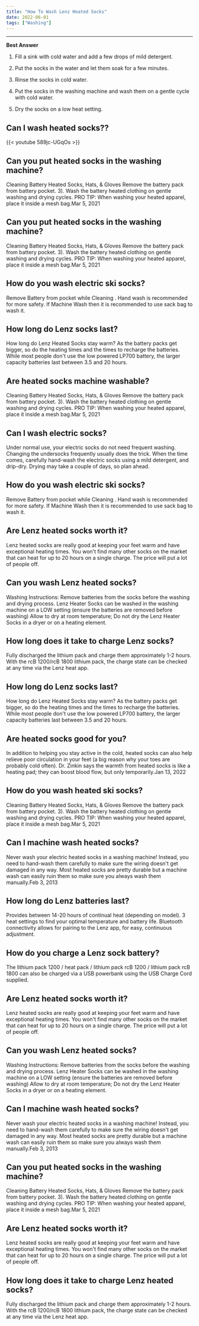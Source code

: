 ```yaml
---
title: "How To Wash Lenz Heated Socks"
date: 2022-06-01
tags: ["Washing"]
---
```


---
**Best Answer**


1. Fill a sink with cold water and add a few drops of mild detergent.

2. Put the socks in the water and let them soak for a few minutes.

3. Rinse the socks in cold water.

4. Put the socks in the washing machine and wash them on a gentle cycle with cold water.

5. Dry the socks on a low heat setting.

## Can I wash heated socks??

{{< youtube 589jc-UGqOs >}}

## Can you put heated socks in the washing machine?
Cleaning Battery Heated Socks, Hats, & Gloves Remove the battery pack from battery pocket. 3). Wash the battery heated clothing on gentle washing and drying cycles. PRO TIP: When washing your heated apparel, place it inside a mesh bag.Mar 5, 2021

## Can you put heated socks in the washing machine?
Cleaning Battery Heated Socks, Hats, & Gloves Remove the battery pack from battery pocket. 3). Wash the battery heated clothing on gentle washing and drying cycles. PRO TIP: When washing your heated apparel, place it inside a mesh bag.Mar 5, 2021

## How do you wash electric ski socks?
Remove Battery from pocket while Cleaning . Hand wash is recommended for more safety. If Machine Wash then it is recommended to use sack bag to wash it.

## How long do Lenz socks last?
How long do Lenz Heated Socks stay warm? As the battery packs get bigger, so do the heating times and the times to recharge the batteries. While most people don't use the low powered LP700 battery, the larger capacity batteries last between 3.5 and 20 hours.

## Are heated socks machine washable?
Cleaning Battery Heated Socks, Hats, & Gloves Remove the battery pack from battery pocket. 3). Wash the battery heated clothing on gentle washing and drying cycles. PRO TIP: When washing your heated apparel, place it inside a mesh bag.Mar 5, 2021

## Can I wash electric socks?
Under normal use, your electric socks do not need frequent washing. Changing the undersocks frequently usually does the trick. When the time comes, carefully hand-wash the electric socks using a mild detergent, and drip-dry. Drying may take a couple of days, so plan ahead.

## How do you wash electric ski socks?
Remove Battery from pocket while Cleaning . Hand wash is recommended for more safety. If Machine Wash then it is recommended to use sack bag to wash it.

## Are Lenz heated socks worth it?
Lenz heated socks are really good at keeping your feet warm and have exceptional heating times. You won't find many other socks on the market that can heat for up to 20 hours on a single charge. The price will put a lot of people off.

## Can you wash Lenz heated socks?
Washing Instructions: Remove batteries from the socks before the washing and drying process. Lenz Heater Socks can be washed in the washing machine on a LOW setting (ensure the batteries are removed before washing) Allow to dry at room temperature; Do not dry the Lenz Heater Socks in a dryer or on a heating element.

## How long does it take to charge Lenz socks?
Fully discharged the lithium pack and charge them approximately 1-2 hours. With the rcB 1200/rcB 1800 lithium pack, the charge state can be checked at any time via the Lenz heat app.

## How long do Lenz socks last?
How long do Lenz Heated Socks stay warm? As the battery packs get bigger, so do the heating times and the times to recharge the batteries. While most people don't use the low powered LP700 battery, the larger capacity batteries last between 3.5 and 20 hours.

## Are heated socks good for you?
In addition to helping you stay active in the cold, heated socks can also help relieve poor circulation in your feet (a big reason why your toes are probably cold often). Dr. Zinkin says the warmth from heated socks is like a heating pad; they can boost blood flow, but only temporarily.Jan 13, 2022

## How do you wash heated ski socks?
Cleaning Battery Heated Socks, Hats, & Gloves Remove the battery pack from battery pocket. 3). Wash the battery heated clothing on gentle washing and drying cycles. PRO TIP: When washing your heated apparel, place it inside a mesh bag.Mar 5, 2021

## Can I machine wash heated socks?
Never wash your electric heated socks in a washing machine! Instead, you need to hand-wash them carefully to make sure the wiring doesn't get damaged in any way. Most heated socks are pretty durable but a machine wash can easily ruin them so make sure you always wash them manually.Feb 3, 2013

## How long do Lenz batteries last?
Provides between 14-20 hours of continual heat (depending on model). 3 heat settings to find your optimal temperature and battery life. Bluetooth connectivity allows for pairing to the Lenz app, for easy, continuous adjustment.

## How do you charge a Lenz sock battery?
The lithium pack 1200 / heat pack / lithium pack rcB 1200 / lithium pack rcB 1800 can also be charged via a USB powerbank using the USB Charge Cord supplied.

## Are Lenz heated socks worth it?
Lenz heated socks are really good at keeping your feet warm and have exceptional heating times. You won't find many other socks on the market that can heat for up to 20 hours on a single charge. The price will put a lot of people off.

## Can you wash Lenz heated socks?
Washing Instructions: Remove batteries from the socks before the washing and drying process. Lenz Heater Socks can be washed in the washing machine on a LOW setting (ensure the batteries are removed before washing) Allow to dry at room temperature; Do not dry the Lenz Heater Socks in a dryer or on a heating element.

## Can I machine wash heated socks?
Never wash your electric heated socks in a washing machine! Instead, you need to hand-wash them carefully to make sure the wiring doesn't get damaged in any way. Most heated socks are pretty durable but a machine wash can easily ruin them so make sure you always wash them manually.Feb 3, 2013

## Can you put heated socks in the washing machine?
Cleaning Battery Heated Socks, Hats, & Gloves Remove the battery pack from battery pocket. 3). Wash the battery heated clothing on gentle washing and drying cycles. PRO TIP: When washing your heated apparel, place it inside a mesh bag.Mar 5, 2021

## Are Lenz heated socks worth it?
Lenz heated socks are really good at keeping your feet warm and have exceptional heating times. You won't find many other socks on the market that can heat for up to 20 hours on a single charge. The price will put a lot of people off.

## How long does it take to charge Lenz heated socks?
Fully discharged the lithium pack and charge them approximately 1-2 hours. With the rcB 1200/rcB 1800 lithium pack, the charge state can be checked at any time via the Lenz heat app.


